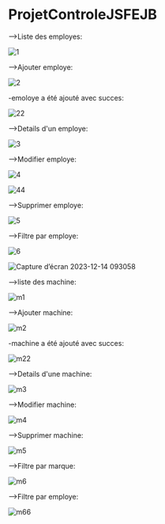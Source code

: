 # ProjetControleJSFEJB

-->Liste des employes:

![1](https://github.com/safae12-1/ProjetControleJSFEJB/assets/124156186/41ee6053-a290-413e-a999-6f6d9d251014)

-->Ajouter employe:

![2](https://github.com/safae12-1/ProjetControleJSFEJB/assets/124156186/6bf91484-680e-4f55-9ca4-9fa9a92df381)

-emoloye a été ajouté avec succes:

![22](https://github.com/safae12-1/ProjetControleJSFEJB/assets/124156186/d0c45dbe-513e-43f4-9ea4-e1dc2c7d69a7)

-->Details d'un employe:

![3](https://github.com/safae12-1/ProjetControleJSFEJB/assets/124156186/1999f173-29b8-4f99-b494-4b3ac1d52a72)

-->Modifier employe:

![4](https://github.com/safae12-1/ProjetControleJSFEJB/assets/124156186/0bedb85a-875f-4afc-8558-7a2f698ac05c)

![44](https://github.com/safae12-1/ProjetControleJSFEJB/assets/124156186/1b3f35f6-fef2-43b1-bcd5-771841a6f15e)

-->Supprimer employe:

![5](https://github.com/safae12-1/ProjetControleJSFEJB/assets/124156186/692e5b6a-0719-4d1c-87d4-780bb481f037)

-->Filtre par employe:

![6](https://github.com/safae12-1/ProjetControleJSFEJB/assets/124156186/97ac6c10-42bb-4b78-924d-5085dbbc73dc)

![Capture d’écran 2023-12-14 093058](https://github.com/safae12-1/ProjetControleJSFEJB/assets/124156186/7eb6901c-e8fc-45f3-9c13-f60aa926259e)

-->liste des machine:

![m1](https://github.com/safae12-1/ProjetControleJSFEJB/assets/124156186/cdda79ad-bcbc-4df7-b53c-a6002ff13edd)

-->Ajouter machine:

![m2](https://github.com/safae12-1/ProjetControleJSFEJB/assets/124156186/5cca4d57-2bef-41fc-bb97-fe74c9c9c4ce)

-machine a été ajouté avec succes:

![m22](https://github.com/safae12-1/ProjetControleJSFEJB/assets/124156186/987be662-ef6f-4d86-ad39-4b09c13b0800)

-->Details d'une machine:

![m3](https://github.com/safae12-1/ProjetControleJSFEJB/assets/124156186/f6675892-2f61-42ef-b60d-23641c953473)

-->Modifier machine:

![m4](https://github.com/safae12-1/ProjetControleJSFEJB/assets/124156186/8e48053f-c4e5-41f4-8bbb-e42606bde210)

-->Supprimer machine:

![m5](https://github.com/safae12-1/ProjetControleJSFEJB/assets/124156186/00e48633-b02c-4a9f-934d-9330dab85557)

-->Filtre par marque:

![m6](https://github.com/safae12-1/ProjetControleJSFEJB/assets/124156186/71068b22-5c01-4be0-86e5-8459c7f6053f)

-->Filtre par employe:

![m66](https://github.com/safae12-1/ProjetControleJSFEJB/assets/124156186/db461a2e-5117-4feb-aed4-696f3fb119b1)



